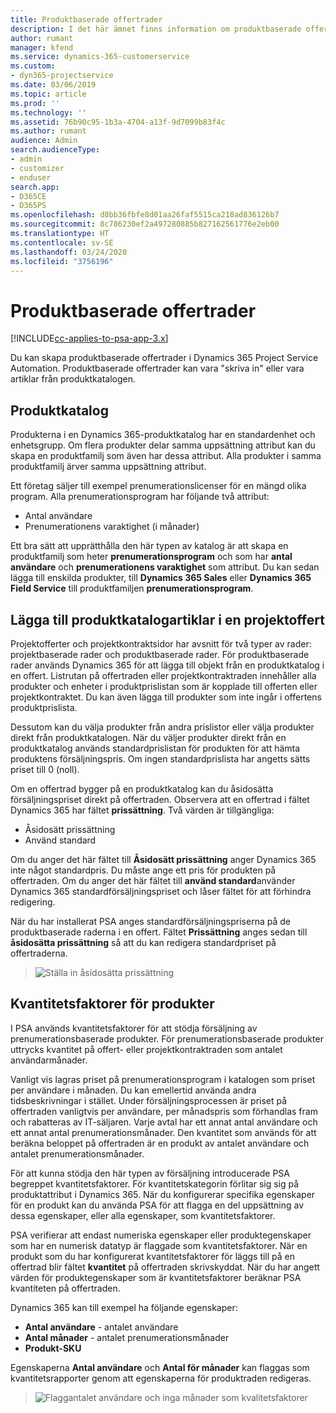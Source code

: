 ```yaml
---
title: Produktbaserade offertrader
description: I det här ämnet finns information om produktbaserade offertrader.
author: rumant
manager: kfend
ms.service: dynamics-365-customerservice
ms.custom:
- dyn365-projectservice
ms.date: 03/06/2019
ms.topic: article
ms.prod: ''
ms.technology: ''
ms.assetid: 76b90c95-1b3a-4704-a13f-9d7099b83f4c
ms.author: rumant
audience: Admin
search.audienceType:
- admin
- customizer
- enduser
search.app:
- D365CE
- D365PS
ms.openlocfilehash: d8bb36fbfe8d01aa26faf5515ca218ad836126b7
ms.sourcegitcommit: 8c786230ef2a497280885b827162561776e2eb00
ms.translationtype: HT
ms.contentlocale: sv-SE
ms.lasthandoff: 03/24/2020
ms.locfileid: "3756196"
---
```

# <a name="product-based-quote-lines"></a>Produktbaserade offertrader

[!INCLUDE[cc-applies-to-psa-app-3.x](../includes/cc-applies-to-psa-app-3x.md)]


Du kan skapa produktbaserade offertrader i Dynamics 365 Project Service Automation. Produktbaserade offertrader kan vara "skriva in" eller vara artiklar från produktkatalogen.

## <a name="product-catalog"></a>Produktkatalog

Produkterna i en Dynamics 365-produktkatalog har en standardenhet och enhetsgrupp. Om flera produkter delar samma uppsättning attribut kan du skapa en produktfamilj som även har dessa attribut. Alla produkter i samma produktfamilj ärver samma uppsättning attribut.

Ett företag säljer till exempel prenumerationslicenser för en mängd olika program. Alla prenumerationsprogram har följande två attribut:

- Antal användare 
- Prenumerationens varaktighet (i månader)

Ett bra sätt att upprätthålla den här typen av katalog är att skapa en produktfamilj som heter **prenumerationsprogram** och som har **antal användare** och **prenumerationens varaktighet** som attribut. Du kan sedan lägga till enskilda produkter, till **Dynamics 365 Sales** eller **Dynamics 365 Field Service** till produktfamiljen **prenumerationsprogram**.

## <a name="adding-product-catalog-items-to-a-project-quote"></a>Lägga till produktkatalogartiklar i en projektoffert

Projektofferter och projektkontraktsidor har avsnitt för två typer av rader: projektbaserade rader och produktbaserade rader. För produktbaserade rader används Dynamics 365 för att lägga till objekt från en produktkatalog i en offert. Listrutan på offertraden eller projektkontraktraden innehåller alla produkter och enheter i produktprislistan som är kopplade till offerten eller projektkontraktet. Du kan även lägga till produkter som inte ingår i offertens produktprislista.

Dessutom kan du välja produkter från andra prislistor eller välja produkter direkt från produktkatalogen. När du väljer produkter direkt från en produktkatalog används standardprislistan för produkten för att hämta produktens försäljningspris. Om ingen standardprislista har angetts sätts priset till 0 (noll).

Om en offertrad bygger på en produktkatalog kan du åsidosätta försäljningspriset direkt på offertraden. Observera att en offertrad i fältet Dynamics 365 har fältet **prissättning**. Två värden är tillgängliga:

- Åsidosätt prissättning  
- Använd standard

Om du anger det här fältet till **Åsidosätt prissättning** anger Dynamics 365 inte något standardpris. Du måste ange ett pris för produkten på offertraden. Om du anger det här fältet till **använd standard**använder Dynamics 365 standardförsäljningspriset och låser fältet för att förhindra redigering.

När du har installerat PSA anges standardförsäljningspriserna på de produktbaserade raderna i en offert. Fältet **Prissättning** anges sedan till **åsidosätta prissättning** så att du kan redigera standardpriset på offertraderna.

> ![Ställa in åsidosätta prissättning](media/basic-guide-10.png)
 
## <a name="quantity-factors-for-products"></a>Kvantitetsfaktorer för produkter

I PSA används kvantitetsfaktorer för att stödja försäljning av prenumerationsbaserade produkter. För prenumerationsbaserade produkter uttrycks kvantitet på offert- eller projektkontraktraden som antalet användarmånader.

Vanligt vis lagras priset på prenumerationsprogram i katalogen som priset per användare i månaden. Du kan emellertid använda andra tidsbeskrivningar i stället. Under försäljningsprocessen är priset på offertraden vanligtvis per användare, per månadspris som förhandlas fram och rabatteras av IT-säljaren. Varje avtal har ett annat antal användare och ett annat antal prenumerationsmånader. Den kvantitet som används för att beräkna beloppet på offertraden är en produkt av antalet användare och antalet prenumerationsmånader.

För att kunna stödja den här typen av försäljning introducerade PSA begreppet kvantitetsfaktorer. För kvantitetskategorin förlitar sig sig på produktattribut i Dynamics 365. När du konfigurerar specifika egenskaper för en produkt kan du använda PSA för att flagga en del uppsättning av dessa egenskaper, eller alla egenskaper, som kvantitetsfaktorer.

PSA verifierar att endast numeriska egenskaper eller produktegenskaper som har en numerisk datatyp är flaggade som kvantitetsfaktorer. När en produkt som du har konfigurerat kvantitetsfaktorer för läggs till på en offertrad blir fältet **kvantitet** på offertraden skrivskyddat. När du har angett värden för produktegenskaper som är kvantitetsfaktorer beräknar PSA kvantiteten på offertraden.

Dynamics 365 kan till exempel ha följande egenskaper: 

- **Antal användare** - antalet användare 
- **Antal månader** - antalet prenumerationsmånader
- **Produkt-SKU** 

Egenskaperna **Antal användare** och **Antal för månader** kan flaggas som kvantitetsrapporter genom att egenskaperna för produktraden redigeras. 

> ![Flaggantalet användare och inga månader som kvalitetsfaktorer](media/basic-guide-11.png)
 
